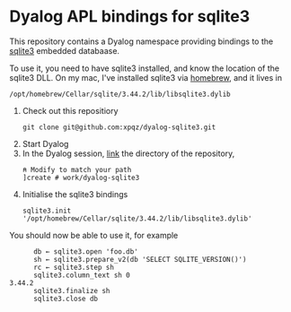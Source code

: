 # Dyalog APL bindings for sqlite3

This repository contains a Dyalog namespace providing bindings to the [sqlite3](https://www.sqlite.org/) embedded databaase. 

To use it, you need to have sqlite3 installed, and know the location of the sqlite3 DLL. On my mac, I've installed sqlite3 via [homebrew](https://brew.sh), and it lives in 

```
/opt/homebrew/Cellar/sqlite/3.44.2/lib/libsqlite3.dylib
```

1. Check out this repositiory
    ```
    git clone git@github.com:xpqz/dyalog-sqlite3.git
    ```
2. Start Dyalog
3. In the Dyalog session, [link](https://dyalog.github.io/link) the directory of the repository,
    ```
    ⍝ Modify to match your path
    ]create # work/dyalog-sqlite3 
    ```
4. Initialise the sqlite3 bindings
    ```
    sqlite3.init '/opt/homebrew/Cellar/sqlite/3.44.2/lib/libsqlite3.dylib'

You should now be able to use it, for example

```apl
      db ← sqlite3.open 'foo.db'
      sh ← sqlite3.prepare_v2(db 'SELECT SQLITE_VERSION()')
      rc ← sqlite3.step sh
      sqlite3.column_text sh 0
3.44.2
      sqlite3.finalize sh
      sqlite3.close db
```
